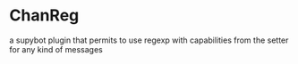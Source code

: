 ChanReg
=======

a supybot plugin that permits to use regexp with capabilities from the setter for any kind of messages
